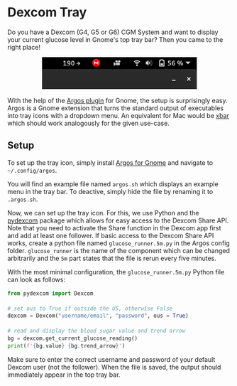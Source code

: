 # Dexcom Tray
Do you have a Dexcom (G4, G5 or G6) CGM System and want to display your current glucose level in Gnome's top tray bar? Then you came to the right place!

<p align="center">
    <img src="./screenshots/dexcom_tray_example.png">
</p>

With the help of the [Argos plugin](https://github.com/p-e-w/argos) for Gnome, the setup is surprisingly easy. Argos is a Gnome extension that turns the standard output of executables into tray icons with a dropdown menu. An equivalent for Mac would be [xbar](https://github.com/matryer/xbar) which should work analogously for the given use-case.

## Setup
To set up the tray icon, simply install [Argos for Gnome](https://extensions.gnome.org/extension/1176/argos/) and navigate to `~/.config/argos`.

You will find an example file named `argos.sh` which displays an example menu in the tray bar. To deactive, simply hide the file by renaming it to `.argos.sh`.

Now, we can set up the tray icon. For this, we use Python and the [pydexcom](https://github.com/gagebenne/pydexcom) package which allows for easy access to the Dexcom Share API. Note that you need to activate the Share function in the Dexcom app first and add at least one follower. If basic access to the Dexcom Share API works, create a python file named `glucose_runner.5m.py` in the Argos config folder. `glucose_runner` is the name of the component which can be changed arbitrarily and the `5m` part states that the file is rerun every five minutes.

With the most minimal configuration, the `glucose_runner.5m.py` Python file can look as follows: 

```python
from pydexcom import Dexcom

# set ous to True if outside the US, otherwise False
dexcom = Dexcom("username/email", "password", ous = True)

# read and display the blood sugar value and trend arrow
bg = dexcom.get_current_glucose_reading()
print(f'{bg.value} {bg.trend_arrow}')
```

Make sure to enter the correct username and password of your default Dexcom user (not the follower). When the file is saved, the output should immediately appear in the top tray bar.